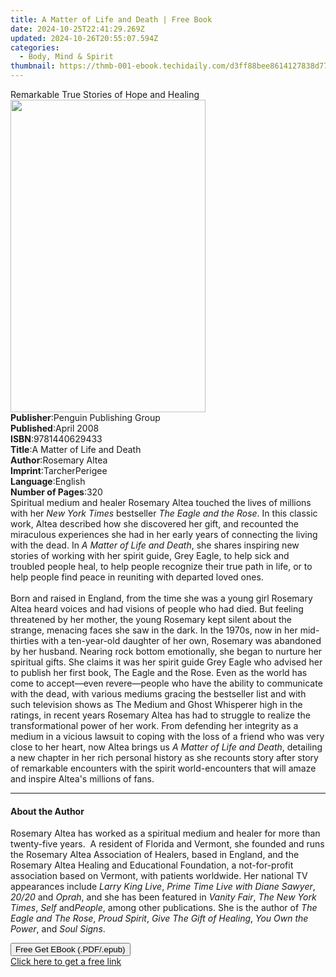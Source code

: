 ```yaml
---
title: A Matter of Life and Death | Free Book
date: 2024-10-25T22:41:29.269Z
updated: 2024-10-26T20:55:07.594Z
categories:
  - Body, Mind & Spirit
thumbnail: https://thmb-001-ebook.techidaily.com/d3ff88bee8614127838d7760bf0c07dc2c8635fcc3adef952311bc4f6547d848.jpg
---
```

<main id="book-container">
  <div class="flex flex-col">
    <div class="book-brief flex-1 py-6 px-4 sm:p-6 md:py-10 md:px-8">
      <!-- brief-->
      <div class="book-brief-main">
        Remarkable True Stories of Hope and Healing
      </div>
    </div>
    <div
      class="book-meta-info flex-1 grid gap-4 col-start-1 col-end-3 row-start-1 sm:mb-6 sm:grid-cols-4 lg:gap-6 lg:col-start-2 lg:row-end-6 lg:row-span-6 lg:mb-0"
    >
      <div
        class="book-meta-info-left place-content-center mt-4 p-4 text-sm leading-6 col-start-2 col-span-2 dark:text-slate-400"
      >
        <img
          class="w-full h-500 object-cover rounded-lg sm:h-255 sm:col-span-2 lg:col-span-full"
          src="https://img-001-ebook.techidaily.com/e2461769f663c915f8d52784a4fc6b31ce122f6cfbb999f0fa8c743459652fb9.jpg"
          alt=""
          width="312"
          height="500"
        />
      </div>
      <div
        class="book-meta-info-right mt-2 col-start-1 row-start-2 col-span-3 self-center"
      >
        <!-- meta data  -->
        <div class="flex flex-col px-4 md:px-8">
          <div class="flex-1">
            <strong>Publisher</strong>:<span class="px-2"
              >Penguin Publishing Group</span
            >
          </div>
          <div class="flex-1">
            <strong>Published</strong>:<span class="px-2">April 2008</span>
          </div>
          <div class="flex-1">
            <strong>ISBN</strong>:<span class="px-2">9781440629433</span>
          </div>
          <div class="flex-1">
            <strong>Title</strong>:<span class="px-2"
              >A Matter of Life and Death</span
            >
          </div>
          <div class="flex-1">
            <strong>Author</strong>:<span class="px-2">Rosemary Altea</span>
          </div>
          <div class="flex-1">
            <strong>Imprint</strong>:<span class="px-2">TarcherPerigee</span>
          </div>
          <div class="flex-1">
            <strong>Language</strong>:<span class="px-2">English</span>
          </div>
          <div class="flex-1">
            <strong>Number of Pages</strong>:<span class="px-2">320</span>
          </div>
        </div>
      </div>
    </div>
    <div class="book-description flex-1 py-6 px-4 sm:p-6 md:py-10 md:px-8">
      <div class="book-description-main">
        <div accordion-content="" id="description">
          Spiritual medium and healer Rosemary Altea touched the lives of
          millions with her <i>New York Times</i> bestseller
          <i>The Eagle and the Rose</i>. In this classic work, Altea described
          how she discovered her gift, and recounted the miraculous experiences
          she had in her early years of connecting the living with the dead. In
          <i>A Matter of Life and Death</i>, she shares inspiring new stories of
          working with her spirit guide, Grey Eagle, to help sick and troubled
          people heal, to help people recognize their true path in life, or to
          help people find peace in reuniting with departed loved ones.<br /><br />Born
          and raised in England, from the time she was a young girl Rosemary
          Altea heard voices and had visions of people who had died. But feeling
          threatened by her mother, the young Rosemary kept silent about the
          strange, menacing faces she saw in the dark. In the 1970s, now in her
          mid-thirties with a ten-year-old daughter of her own, Rosemary was
          abandoned by her husband. Nearing rock bottom emotionally, she began
          to nurture her spiritual gifts. She claims it was her spirit guide
          Grey Eagle who advised her to publish her first book, The Eagle and
          the Rose. Even as the world has come to accept—even revere—people who
          have the ability to communicate with the dead, with various mediums
          gracing the bestseller list and with such television shows as The
          Medium and Ghost Whisperer high in the ratings, in recent years
          Rosemary Altea has had to struggle to realize the transformational
          power of her work. From defending her integrity as a medium in a
          vicious lawsuit to coping with the loss of a friend who was very close
          to her heart, now Altea brings us <i>A Matter of Life and Death</i>,
          detailing a new chapter in her rich personal history as she recounts
          story after story of remarkable encounters with the spirit
          world-encounters that will amaze and inspire Altea's millions of fans.
        </div>
        <div class="accordion-fader"></div>
      </div>
    </div>
    <div class="book-excerpts flex-1 py-6 px-4 sm:p-6 md:py-10 md:px-8">
      <!-- excerpts-->
      <div class="book-excerpts-main">
        <hr />
        <h4 class="placeholder placeholder-heading">
          <span>About the Author</span>
        </h4>
        <p>
          Rosemary Altea has worked as a spiritual medium and healer for more
          than twenty-five years.&nbsp; A resident of Florida and Vermont, she
          founded and runs the Rosemary Altea Association of Healers, based in
          England, and the Rosemary Altea Healing and Educational Foundation, a
          not-for-profit association based on Vermont, with patients worldwide.
          Her national TV appearances include <i>Larry King Live</i>,
          <i>Prime Time Live with Diane Sawyer</i>, <i>20/20</i> and
          <i>Oprah</i>, and she has been featured in <i>Vanity Fair</i>,
          <i>The New York Times</i>, <i>Self</i> and<i>People</i>, among other
          publications. She is the author of <i>The Eagle and The Rose</i>,
          <i>Proud Spirit</i>, <i>Give The Gift of Healing</i>,
          <i>You Own the Power</i>, and <i>Soul Signs</i>.
        </p>
      </div>
    </div>
    <div
      class="book-about-author flex-1 py-6 px-4 sm:p-6 md:py-10 md:px-8"
    ></div>
    <div class="book-free-get flex-1 py-6 px-4 sm:p-6 md:py-10 md:px-8">
      <button
        id="btn-free-get"
        class="bg-blue-500 hover:bg-blue-700 text-white font-bold py-2 px-4 rounded"
      >
        Free Get EBook (.PDF/.epub)
      </button>
      <div id="countdown-display" class="px-2 text-lg mt-2"></div>
      <a
        id="free-link"
        class="hidden bg-blue-500 hover:bg-blue-700 text-white font-bold py-2 px-4 rounded"
        href="https://www.ebooks.com/en-us/book/350755/a-matter-of-life-and-death/rosemary-altea/"
        target="_blank"
        >Click here to get a free link</a
      >
    </div>
    <script>
      let countdownTime = 0;
      let countdownInterval = null;
      document
        .getElementById('btn-free-get')
        .addEventListener('click', startCountdown);
      function startCountdown() {
        countdownTime = new Date().getTime() + 60000 * 3;
        countdownInterval = setInterval(updateCountdown, 1000);
        document.getElementById('btn-free-get').disabled = true;
        document
          .getElementById('btn-free-get')
          .classList.add('bg-gray-500', 'cursor-not-allowed');
      }
      function updateCountdown() {
        let currentTime = new Date().getTime();
        let timeLeft = countdownTime - currentTime;
        let secondsLeft = Math.floor(timeLeft / 1000);
        document.getElementById('countdown-display').innerHTML =
          `Remaining time: ${secondsLeft} seconds.`;
        if (secondsLeft <= 0) {
          clearInterval(countdownInterval);
          document.getElementById('btn-free-get').classList.add('hidden');
          document.getElementById('free-link').classList.remove('hidden');
          document.getElementById('countdown-display').innerHTML = '';
        }
      }
    </script>
  </div>
</main>

<ins class="adsbygoogle"
      style="display:block"
      data-ad-client="ca-pub-7571918770474297"
      data-ad-slot="8358498916"
      data-ad-format="auto"
      data-full-width-responsive="true"></ins>
    